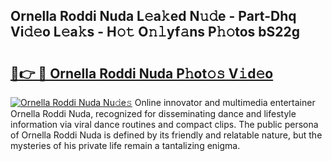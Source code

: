 ## Ornella Roddi Nuda L𝚎a𝚔ed N𝚞𝚍e - Part-Dhq Vi𝚍𝚎o L𝚎a𝚔s - H𝚘𝚝 O𝚗𝚕yf𝚊ns P𝚑𝚘tos bS22g

# <h2><a href="http://kf1cd8.oniu.top/?m=Ornella+Roddi+Nuda">🔗👉 🔴 Ornella Roddi Nuda P𝚑ot𝚘𝚜 V𝚒d𝚎o</a></h2>

[![Ornella Roddi Nuda Nu𝚍e𝚜](https://i.imgur.com/0qMVB7G.gif)](http://kf1cd8.oniu.top/?m=Ornella+Roddi+Nuda)
Online innovator and multimedia entertainer Ornella Roddi Nuda, recognized for disseminating dance and lifestyle information via viral dance routines and compact clips. The public persona of Ornella Roddi Nuda is defined by its friendly and relatable nature, but the mysteries of his private life remain a tantalizing enigma.  
